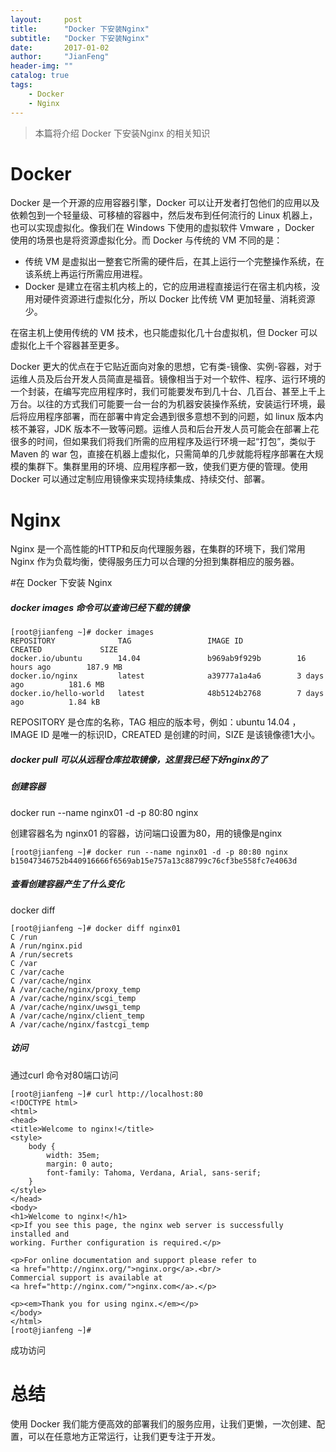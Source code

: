 ```yaml
---
layout:     post
title:      "Docker 下安装Nginx"
subtitle:   "Docker 下安装Nginx"
date:       2017-01-02
author:     "JianFeng"
header-img: ""
catalog: true
tags:
    - Docker
    - Nginx
---
```


> 本篇将介绍 Docker 下安装Nginx 的相关知识
	
# Docker
Docker 是一个开源的应用容器引擎，Docker 可以让开发者打包他们的应用以及依赖包到一个轻量级、可移植的容器中，然后发布到任何流行的 Linux 机器上，也可以实现虚拟化。像我们在 Windows 下使用的虚拟软件 Vmware ，Docker 使用的场景也是将资源虚拟化分。而 Docker 与传统的 VM 不同的是：

- 传统 VM 是虚拟出一整套它所需的硬件后，在其上运行一个完整操作系统，在该系统上再运行所需应用进程。
- Docker 是建立在宿主机内核上的，它的应用进程直接运行在宿主机内核，没用对硬件资源进行虚拟化分，所以 Docker 比传统 VM 更加轻量、消耗资源少。

在宿主机上使用传统的 VM 技术，也只能虚拟化几十台虚拟机，但 Docker 可以虚拟化上千个容器甚至更多。

Docker 更大的优点在于它贴近面向对象的思想，它有类-镜像、实例-容器，对于运维人员及后台开发人员简直是福音。镜像相当于对一个软件、程序、运行环境的一个封装，在编写完应用程序时，我们可能要发布到几十台、几百台、甚至上千上万台。以往的方式我们可能要一台一台的为机器安装操作系统，安装运行环境，最后将应用程序部署，而在部署中肯定会遇到很多意想不到的问题，如 linux 版本内核不兼容，JDK 版本不一致等问题。运维人员和后台开发人员可能会在部署上花很多的时间，但如果我们将我们所需的应用程序及运行环境一起“打包”，类似于 Maven 的 war 包，直接在机器上虚拟化，只需简单的几步就能将程序部署在大规模的集群下。集群里用的环境、应用程序都一致，使我们更方便的管理。使用 Docker 可以通过定制应用镜像来实现持续集成、持续交付、部署。

# Nginx
Nginx 是一个高性能的HTTP和反向代理服务器，在集群的环境下，我们常用 Nginx 作为负载均衡，使得服务压力可以合理的分担到集群相应的服务器。

#在 Docker 下安装 Nginx

##### docker images 命令可以查询已经下载的镜像

	[root@jianfeng ~]# docker images
	REPOSITORY              TAG                 IMAGE ID            CREATED             SIZE
	docker.io/ubuntu        14.04               b969ab9f929b        16 hours ago        187.9 MB
	docker.io/nginx         latest              a39777a1a4a6        3 days ago          181.6 MB
	docker.io/hello-world   latest              48b5124b2768        7 days ago          1.84 kB
	
REPOSITORY 是仓库的名称，TAG 相应的版本号，例如：ubuntu 14.04 ，IMAGE ID 是唯一的标识ID，CREATED 是创建的时间，SIZE 是该镜像德1大小。

##### docker pull 可以从远程仓库拉取镜像，这里我已经下好nginx的了

##### 创建容器

docker run --name nginx01 -d -p 80:80 nginx

创建容器名为 nginx01 的容器，访问端口设置为80，用的镜像是nginx
 
	[root@jianfeng ~]# docker run --name nginx01 -d -p 80:80 nginx
	b15047346752b440916666f6569ab15e757a13c88799c76cf3be558fc7e4063d
	
##### 查看创建容器产生了什么变化

docker diff

	[root@jianfeng ~]# docker diff nginx01
	C /run
	A /run/nginx.pid
	A /run/secrets
	C /var
	C /var/cache
	C /var/cache/nginx
	A /var/cache/nginx/proxy_temp
	A /var/cache/nginx/scgi_temp
	A /var/cache/nginx/uwsgi_temp
	A /var/cache/nginx/client_temp
	A /var/cache/nginx/fastcgi_temp
	
##### 访问

通过curl 命令对80端口访问

	[root@jianfeng ~]# curl http://localhost:80
	<!DOCTYPE html>
	<html>
	<head>
	<title>Welcome to nginx!</title>
	<style>
	    body {
	        width: 35em;
	        margin: 0 auto;
	        font-family: Tahoma, Verdana, Arial, sans-serif;
	    }
	</style>
	</head>
	<body>
	<h1>Welcome to nginx!</h1>
	<p>If you see this page, the nginx web server is successfully installed and
	working. Further configuration is required.</p>
	
	<p>For online documentation and support please refer to
	<a href="http://nginx.org/">nginx.org</a>.<br/>
	Commercial support is available at
	<a href="http://nginx.com/">nginx.com</a>.</p>
	
	<p><em>Thank you for using nginx.</em></p>
	</body>
	</html>
	[root@jianfeng ~]#

成功访问


# 总结

使用 Docker 我们能方便高效的部署我们的服务应用，让我们更懒，一次创建、配置，可以在任意地方正常运行，让我们更专注于开发。


